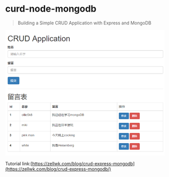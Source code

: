# curd-node-mongodb

> Building a Simple CRUD Application with Express and MongoDB

![curd](curd.png)

Tutorial link:[https://zellwk.com/blog/crud-express-mongodb](https://zellwk.com/blog/crud-express-mongodb/)